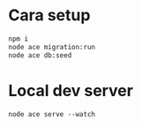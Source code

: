 # Cara setup

```bash
npm i
node ace migration:run
node ace db:seed
```

# Local dev server

`node ace serve --watch`
